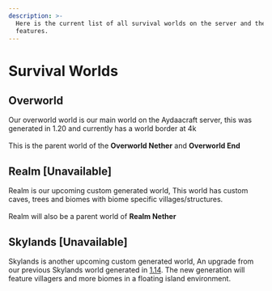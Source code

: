 ```yaml
---
description: >-
  Here is the current list of all survival worlds on the server and their
  features.
---
```


# Survival Worlds

## Overworld

Our overworld world is our main world on the Aydaacraft server, this was generated in 1.20 and currently has a world border at 4k\
\
This is the parent world of the **Overworld Nether** and **Overworld End**

## Realm \[Unavailable]

Realm is our upcoming custom generated world, This world has custom caves, trees and biomes with biome specific villages/structures.\
\
Realm will also be a parent world of **Realm Nether**

## Skylands \[Unavailable]

Skylands is another upcoming custom generated world, An upgrade from our previous Skylands world generated in [1.14](../welcome/history.md). The new generation will feature villagers and more biomes in a floating island environment.
